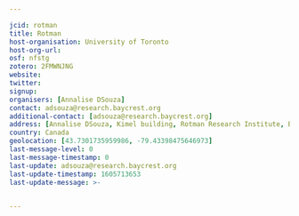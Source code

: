 ```yaml
---

jcid: rotman
title: Rotman
host-organisation: University of Toronto
host-org-url: 
osf: nfstg
zotero: 2FMWNJNG
website: 
twitter: 
signup: 
organisers: [Annalise DSouza]
contact: adsouza@research.baycrest.org
additional-contact: [adsouza@research.baycrest.org]
address: [Annalise DSouza, Kimel building, Rotman Research Institute, Baycrest Health Sciences, 3560 Bathurst St, North York, ON M6A 2E1]
country: Canada
geolocation: [43.7301735959986, -79.43398475646973]
last-message-level: 0
last-message-timestamp: 0
last-update: adsouza@research.baycrest.org
last-update-timestamp: 1605713653
last-update-message: >-
  

---
```



